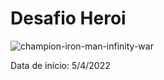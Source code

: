 # Desafio Heroi

![champion-iron-man-infinity-war](https://user-images.githubusercontent.com/1486391/161606192-53eceff2-0dc8-4c2d-b0d8-98a98211fe7a.jpeg)

Data de início: 5/4/2022
